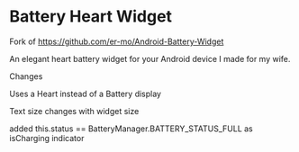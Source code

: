 Battery Heart Widget
======================

Fork of https://github.com/er-mo/Android-Battery-Widget

An elegant heart battery widget for your Android device I made for my wife.

Changes

Uses a Heart instead of a Battery display

Text size changes with widget size

added this.status == BatteryManager.BATTERY_STATUS_FULL as isCharging indicator
